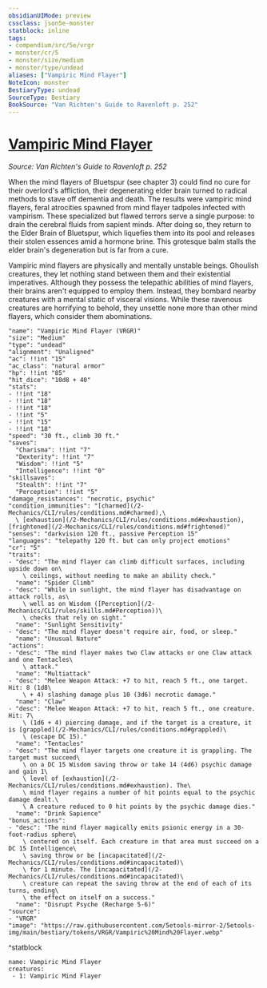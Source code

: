 ```yaml
---
obsidianUIMode: preview
cssclass: json5e-monster
statblock: inline
tags:
- compendium/src/5e/vrgr
- monster/cr/5
- monster/size/medium
- monster/type/undead
aliases: ["Vampiric Mind Flayer"]
NoteIcon: monster
BestiaryType: undead
SourceType: Bestiary
BookSource: "Van Richten's Guide to Ravenloft p. 252"
---
```

# [Vampiric Mind Flayer](2-Mechanics/CLI/bestiary/undead/vampiric-mind-flayer-vrgr.md)
*Source: Van Richten's Guide to Ravenloft p. 252*  

When the mind flayers of Bluetspur (see chapter 3) could find no cure for their overlord's affliction, their degenerating elder brain turned to radical methods to stave off dementia and death. The results were vampiric mind flayers, feral atrocities spawned from mind flayer tadpoles infected with vampirism. These specialized but flawed terrors serve a single purpose: to drain the cerebral fluids from sapient minds. After doing so, they return to the Elder Brain of Bluetspur, which liquefies them into its pool and releases their stolen essences amid a hormone brine. This grotesque balm stalls the elder brain's degeneration but is far from a cure.

Vampiric mind flayers are physically and mentally unstable beings. Ghoulish creatures, they let nothing stand between them and their existential imperatives. Although they possess the telepathic abilities of mind flayers, their brains aren't equipped to employ them. Instead, they bombard nearby creatures with a mental static of visceral visions. While these ravenous creatures are horrifying to behold, they unsettle none more than other mind flayers, which consider them abominations.

```statblock
"name": "Vampiric Mind Flayer (VRGR)"
"size": "Medium"
"type": "undead"
"alignment": "Unaligned"
"ac": !!int "15"
"ac_class": "natural armor"
"hp": !!int "85"
"hit_dice": "10d8 + 40"
"stats":
- !!int "18"
- !!int "18"
- !!int "18"
- !!int "5"
- !!int "15"
- !!int "18"
"speed": "30 ft., climb 30 ft."
"saves":
  "Charisma": !!int "7"
  "Dexterity": !!int "7"
  "Wisdom": !!int "5"
  "Intelligence": !!int "0"
"skillsaves":
  "Stealth": !!int "7"
  "Perception": !!int "5"
"damage_resistances": "necrotic, psychic"
"condition_immunities": "[charmed](/2-Mechanics/CLI/rules/conditions.md#charmed),\
  \ [exhaustion](/2-Mechanics/CLI/rules/conditions.md#exhaustion), [frightened](/2-Mechanics/CLI/rules/conditions.md#frightened)"
"senses": "darkvision 120 ft., passive Perception 15"
"languages": "telepathy 120 ft. but can only project emotions"
"cr": "5"
"traits":
- "desc": "The mind flayer can climb difficult surfaces, including upside down on\
    \ ceilings, without needing to make an ability check."
  "name": "Spider Climb"
- "desc": "While in sunlight, the mind flayer has disadvantage on attack rolls, as\
    \ well as on Wisdom ([Perception](/2-Mechanics/CLI/rules/skills.md#Perception))\
    \ checks that rely on sight."
  "name": "Sunlight Sensitivity"
- "desc": "The mind flayer doesn't require air, food, or sleep."
  "name": "Unusual Nature"
"actions":
- "desc": "The mind flayer makes two Claw attacks or one Claw attack and one Tentacles\
    \ attack."
  "name": "Multiattack"
- "desc": "Melee Weapon Attack: +7 to hit, reach 5 ft., one target. Hit: 8 (1d8\
    \ + 4) slashing damage plus 10 (3d6) necrotic damage."
  "name": "Claw"
- "desc": "Melee Weapon Attack: +7 to hit, reach 5 ft., one creature. Hit: 7\
    \ (1d6 + 4) piercing damage, and if the target is a creature, it is [grappled](/2-Mechanics/CLI/rules/conditions.md#grappled)\
    \ (escape DC 15)."
  "name": "Tentacles"
- "desc": "The mind flayer targets one creature it is grappling. The target must succeed\
    \ on a DC 15 Wisdom saving throw or take 14 (4d6) psychic damage and gain 1\
    \ level of [exhaustion](/2-Mechanics/CLI/rules/conditions.md#exhaustion). The\
    \ mind flayer regains a number of hit points equal to the psychic damage dealt.\
    \ A creature reduced to 0 hit points by the psychic damage dies."
  "name": "Drink Sapience"
"bonus_actions":
- "desc": "The mind flayer magically emits psionic energy in a 30-foot-radius sphere\
    \ centered on itself. Each creature in that area must succeed on a DC 15 Intelligence\
    \ saving throw or be [incapacitated](/2-Mechanics/CLI/rules/conditions.md#incapacitated)\
    \ for 1 minute. The [incapacitated](/2-Mechanics/CLI/rules/conditions.md#incapacitated)\
    \ creature can repeat the saving throw at the end of each of its turns, ending\
    \ the effect on itself on a success."
  "name": "Disrupt Psyche (Recharge 5-6)"
"source":
- "VRGR"
"image": "https://raw.githubusercontent.com/5etools-mirror-2/5etools-img/main/bestiary/tokens/VRGR/Vampiric%20Mind%20Flayer.webp"
```
^statblock

```encounter-table
name: Vampiric Mind Flayer
creatures:
 - 1: Vampiric Mind Flayer
```